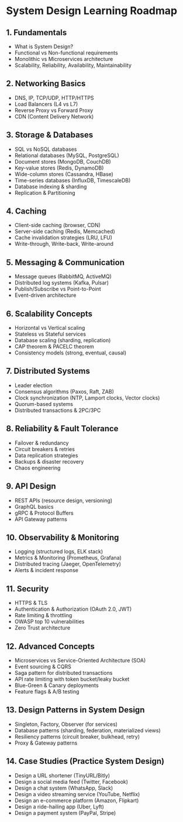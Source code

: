 # System Design Learning Roadmap

## 1. Fundamentals
- What is System Design?  
- Functional vs Non-functional requirements  
- Monolithic vs Microservices architecture
- Scalability, Reliability, Availability, Maintainability

## 2. Networking Basics
- DNS, IP, TCP/UDP, HTTP/HTTPS  
- Load Balancers (L4 vs L7)  
- Reverse Proxy vs Forward Proxy  
- CDN (Content Delivery Network)  

## 3. Storage & Databases
- SQL vs NoSQL databases
- Relational databases (MySQL, PostgreSQL)
- Document stores (MongoDB, CouchDB)
- Key-value stores (Redis, DynamoDB)
- Wide-column stores (Cassandra, HBase)  
- Time-series databases (InfluxDB, TimescaleDB)  
- Database indexing & sharding  
- Replication & Partitioning  

## 4. Caching
- Client-side caching (browser, CDN)  
- Server-side caching (Redis, Memcached)  
- Cache invalidation strategies (LRU, LFU)  
- Write-through, Write-back, Write-around  

## 5. Messaging & Communication
- Message queues (RabbitMQ, ActiveMQ)  
- Distributed log systems (Kafka, Pulsar)  
- Publish/Subscribe vs Point-to-Point  
- Event-driven architecture  

## 6. Scalability Concepts
- Horizontal vs Vertical scaling  
- Stateless vs Stateful services  
- Database scaling (sharding, replication)  
- CAP theorem & PACELC theorem  
- Consistency models (strong, eventual, causal)  

## 7. Distributed Systems
- Leader election  
- Consensus algorithms (Paxos, Raft, ZAB)  
- Clock synchronization (NTP, Lamport clocks, Vector clocks)  
- Quorum-based systems  
- Distributed transactions & 2PC/3PC  

## 8. Reliability & Fault Tolerance
- Failover & redundancy  
- Circuit breakers & retries  
- Data replication strategies  
- Backups & disaster recovery  
- Chaos engineering  

## 9. API Design
- REST APIs (resource design, versioning)  
- GraphQL basics  
- gRPC & Protocol Buffers  
- API Gateway patterns  

## 10. Observability & Monitoring
- Logging (structured logs, ELK stack)  
- Metrics & Monitoring (Prometheus, Grafana)  
- Distributed tracing (Jaeger, OpenTelemetry)  
- Alerts & incident response  

## 11. Security
- HTTPS & TLS  
- Authentication & Authorization (OAuth 2.0, JWT)  
- Rate limiting & throttling  
- OWASP top 10 vulnerabilities  
- Zero Trust architecture  

## 12. Advanced Concepts
- Microservices vs Service-Oriented Architecture (SOA)  
- Event sourcing & CQRS  
- Saga pattern for distributed transactions  
- API rate limiting with token bucket/leaky bucket  
- Blue-Green & Canary deployments  
- Feature flags & A/B testing  

## 13. Design Patterns in System Design
- Singleton, Factory, Observer (for services)  
- Database patterns (sharding, federation, materialized views)  
- Resiliency patterns (circuit breaker, bulkhead, retry)  
- Proxy & Gateway patterns  

## 14. Case Studies (Practice System Design)
- Design a URL shortener (TinyURL/Bitly)  
- Design a social media feed (Twitter, Facebook)  
- Design a chat system (WhatsApp, Slack)  
- Design a video streaming service (YouTube, Netflix)  
- Design an e-commerce platform (Amazon, Flipkart)  
- Design a ride-hailing app (Uber, Lyft)  
- Design a payment system (PayPal, Stripe)  
